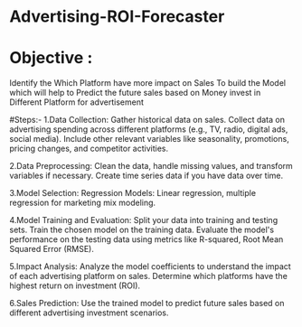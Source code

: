 # Advertising-ROI-Forecaster
# Objective :
Identify the Which Platform have more impact on Sales
To build the Model which will help to Predict the future sales based on Money invest in Different Platform for advertisement

#Steps:-
1.Data Collection:
Gather historical data on sales.
Collect data on advertising spending across different platforms (e.g., TV, radio, digital ads, social media).
Include other relevant variables like seasonality, promotions, pricing changes, and competitor activities.

2.Data Preprocessing:
Clean the data, handle missing values, and transform variables if necessary.
Create time series data if you have data over time.

3.Model Selection:
Regression Models: Linear regression, multiple regression for marketing mix modeling.

4.Model Training and Evaluation:
Split your data into training and testing sets.
Train the chosen model on the training data.
Evaluate the model's performance on the testing data using metrics like R-squared,  Root Mean Squared Error (RMSE).

5.Impact Analysis:
Analyze the model coefficients to understand the impact of each advertising platform on sales.
Determine which platforms have the highest return on investment (ROI).

6.Sales Prediction:
Use the trained model to predict future sales based on different advertising investment scenarios.

